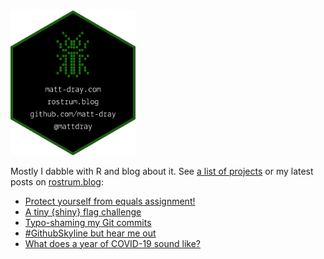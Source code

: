 <img src="https://raw.githubusercontent.com/matt-dray/stickers/master/output/business_hex.png" width=200>

Mostly I dabble with R and blog about it. See [a list of projects](https://github.com/matt-dray/projects/blob/main/README.md) or my latest posts on [rostrum.blog](https://www.rostrum.blog/):

<!-- BLOG-POST-LIST:START -->
- [Protect yourself from equals assignment!](https://www.rostrum.blog/2021/03/13/assign/)
- [A tiny {shiny} flag challenge](https://www.rostrum.blog/2021/03/02/randoflag/)
- [Typo-shaming my Git commits](https://www.rostrum.blog/2021/02/27/typos/)
- [#GithubSkyline but hear me out](https://www.rostrum.blog/2021/02/21/skyphone/)
- [What does a year of COVID-19 sound like?](https://www.rostrum.blog/2021/02/02/sonify-covid/)
<!-- BLOG-POST-LIST:END -->
